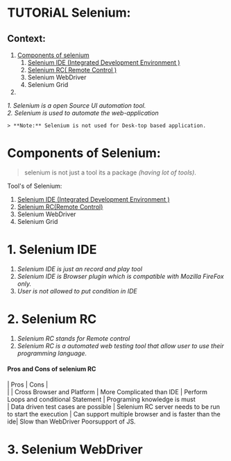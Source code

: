 
# **TUTORiAL** Selenium:

## Context:
   1. [Components of selenium](#components-of-selenium)
        1. [Selenium IDE (Integrated Development Environment )](#1-selenium-ide)
        2. [Selenium RC( Remote Control )](#2-selenium-rc)
        3. Selenium WebDriver
        4. Selenium Grid
   2.


*1. **Selenium is a open Source UI automation tool.*  
2. Selenium is used to automate the web-application**


    
    > **Note:** Selenium is not used for Desk-top based application.


# Components of Selenium: 
   > selenium is not just a tool its a package _(having lot of tools)_.
   
   Tool's of Selenium:
   1. [Selenium IDE (Integrated Development Environment )](#1-selenium-ide)
   2. [Selenium RC(Remote Control)](#2-selenium-rc)
   3. Selenium WebDriver
   4. Selenium Grid
   
   # 1. Selenium IDE
   1. *Selenium IDE is just an record and play tool*
   1. *Selenium IDE is Browser plugin which is compatible with Mozilla FireFox only.*
   2. *User is not allowed to put condition in IDE*
   
   # 2. Selenium RC
   1. *Selenium RC stands for Remote control*
   2. *Selenium RC is a automated web testing tool that allow user to use their programming language.*
   
   #### Pros and Cons of selenium RC
   
| Pros                                                    | Cons                      |                               
|
| Cross Browser and Platform                              | More Complicated than IDE
| Perform Loops and conditional Statement  | Programing knowledge is must             
| Data driven test cases are possible                     | Selenium RC server needs to be run to start the execution 
| Can support multiple browser and is faster than the ide| Slow than WebDriver Poorsupport of JS.                   

# 3. Selenium WebDriver